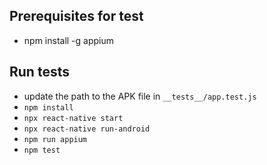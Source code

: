 <h2>Prerequisites for test</h2>
<ul>
    <li>npm install -g appium</li>
</ul>

<h2>Run tests</h1>
<ul>
    <li>update the path to the APK file in <code>__tests__/app.test.js</code></li>
    <li><code>npm install</code></li>
    <li><code>npx react-native start</code></li>
    <li><code>npx react-native run-android</code></li>
    <li><code>npm run appium</code></li>
    <li><code>npm test</code></li>
</ul>
